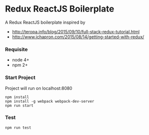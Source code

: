 # Redux ReactJS Boilerplate

A Redux ReactJS boilerplate inspired by 

* http://teropa.info/blog/2015/09/10/full-stack-redux-tutorial.html
* http://www.jchapron.com/2015/08/14/getting-started-with-redux/

### Requisite
* node 4+
* npm 2+

### Start Project
Project will run on localhost:8080
```
npm install
npm install -g webpack webpack-dev-server
npm run start
```

### Test
```
npm run test
```